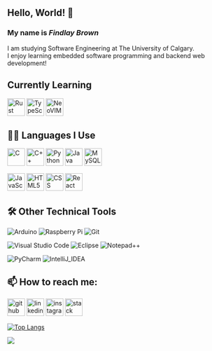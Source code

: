 ## Hello, World! 👋
### My name is ***Findlay Brown***

I am studying Software Engineering at The University of Calgary. <br />
I enjoy learning embedded software programming and backend web development! <br />

## Currently Learning
[<img src='https://img.shields.io/badge/Rust-black?style=for-the-badge&logo=rust&logoColor=#E57324' alt='Rust' height='40'>](https://www.rust-lang.org/)
[<img src='https://img.shields.io/badge/TypeScript-007ACC?style=for-the-badge&logo=typescript&logoColor=white' alt='TypeScript' height='40'>](https://www.typescriptlang.org/)
[<img src='https://img.shields.io/badge/NeoVim-%2357A143.svg?&style=for-the-badge&logo=neovim&logoColor=white' alt='NeoVIM' height='40'>](https://neovim.io/)
<!--
Format for badges
[<img src='<image link>' alt='<name>' height='40'>](<link to a site>)
[<img src='' alt='' height='40'>]()
-->

## 👨‍💻 Languages I Use
[<img src='https://img.shields.io/badge/c-%2300599C.svg?style=for-the-badge&logo=c&logoColor=white' alt='C' height='40'>](https://en.cppreference.com/w/c)
[<img src='https://img.shields.io/badge/c++-%2300599C.svg?style=for-the-badge&logo=c%2B%2B&logoColor=white' alt='C++' height='40'>](https://en.cppreference.com/w/)
[<img src='https://img.shields.io/badge/python-3670A0?style=for-the-badge&logo=python&logoColor=white' alt='Python' height='40'>](https://www.python.org/)
[<img src='https://img.shields.io/badge/Java-ED8B00?style=for-the-badge&logo=java&logoColor=white' alt='Java' height='40'>](https://docs.oracle.com/en/java/)
[<img src='https://img.shields.io/badge/MySQL-005C84?style=for-the-badge&logo=mysql&logoColor=white' alt='MySQL' height='40'>](https://dev.mysql.com/doc/)

[<img src='https://img.shields.io/badge/JavaScript-323330?style=for-the-badge&logo=javascript&logoColor=F7DF1' alt='JavaScript' height='40'>](https://www.javascript.com/)
[<img src='https://img.shields.io/badge/HTML5-E34F26?style=for-the-badge&logo=html5&logoColor=white' alt='HTML5' height='40'>](https://html5.org/)
[<img src='https://img.shields.io/badge/CSS-239120?&style=for-the-badge&logo=css3&logoColor=white' alt='CSS' height='40'>](https://www.w3.org/Style/CSS/Overview.en.html)
[<img src='https://img.shields.io/badge/React-20232A?style=for-the-badge&logo=react&logoColor=61DAFB' alt='React' height='40'>](https://react.dev/)


## 🛠️ Other Technical Tools
![Arduino](https://img.shields.io/badge/-Arduino-00979D?style=for-the-badge&logo=Arduino&logoColor=white)
![Raspberry Pi](https://img.shields.io/badge/Raspberry%20Pi-A22846?style=for-the-badge&logo=Raspberry%20Pi&logoColor=white)
![Git](https://img.shields.io/badge/git-%23F05033.svg?style=for-the-badge&logo=git&logoColor=white)

![Visual Studio Code](https://img.shields.io/badge/Visual%20Studio%20Code-0078d7.svg?style=for-the-badge&logo=visual-studio-code&logoColor=white)
![Eclipse](https://img.shields.io/badge/Eclipse-2C2255?style=for-the-badge&logo=eclipse&logoColor=white)
![Notepad++](https://img.shields.io/badge/Notepad++-90E59A.svg?style=for-the-badge&logo=notepad%2B%2B&logoColor=black)

![PyCharm](https://img.shields.io/badge/PyCharm-000000.svg?&style=for-the-badge&logo=PyCharm&logoColor=white)
![IntelliJ_IDEA](https://img.shields.io/badge/IntelliJ_IDEA-000000.svg?style=for-the-badge&logo=intellij-idea&logoColor=white)


## 📫 How to reach me:
[<img src='https://img.shields.io/badge/GitHub-100000?style=for-the-badge&logo=github&logoColor=white' alt='github' height='40'>](https://github.com/FindlayMB)
[<img src='https://img.shields.io/badge/LinkedIn-0077B5?style=for-the-badge&logo=linkedin&logoColor=white' alt='linkedin' height='40'>](https://www.linkedin.com/in/findlay-brown-35b08a227/)
[<img src='https://img.shields.io/badge/Instagram-E4405F?style=for-the-badge&logo=instagram&logoColor=white' alt='instagram' height='40'>](https://www.instagram.com/____findlay____/)
[<img src='https://img.shields.io/badge/Stack_Overflow-FE7A16?style=for-the-badge&logo=stack-overflow&logoColor=white' alt='stack overflow' height='40' >](https://stackoverflow.com/users/20427552/findlay-brown)

[![Top Langs](https://github-readme-stats.vercel.app/api/top-langs/?username=FindlayMB&theme=radical&langs_count=10&layout=compact)](https://github.com/anuraghazra/github-readme-stats)

![](https://github-readme-stats.vercel.app/api?username=FindlayMB&theme=gruvbox&hide_border=true&include_all_commits=true&count_private=false)
<!--
[![Harlok's WakaTime stats](https://github-readme-stats.vercel.app/api/wakatime?username=FindlayMB)](https://github.com/anuraghazra/github-readme-stats)
-->
<!--
FindlayMB/FindlayMB is a ✨ special ✨ repository because its `README.md` (this file) appears on your GitHub profile.
You can click the Preview link to take a look at your changes.
Here are some ideas to get you started:

- 🔭 I’m currently working on ...
- 🌱 I’m currently learning ...
- 👯 I’m looking to collaborate on ...
- 🤔 I’m looking for help with ...
- 💬 Ask me about ...
- 📫 How to reach me: ...
- 😄 Pronouns: ...
- ⚡ Fun fact: ...
-->

